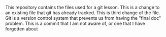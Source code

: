 This repository contains the files used for a git lesson.
This is a change to an existing file that git has already tracked.
This is third change of the file.
Git is a version control system that prevents us from having the "final doc" problem.
This is a commit that I am not aware of, or one that I have forgotten about
